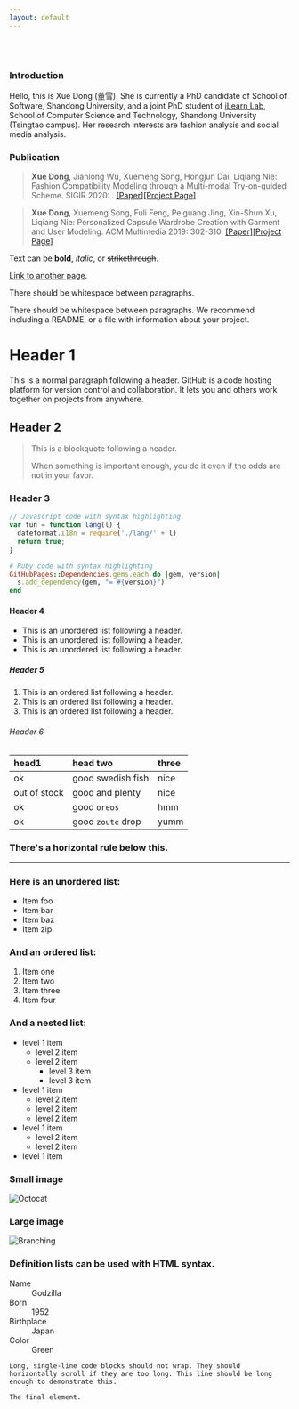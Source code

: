 ```yaml
---
layout: default
---
```


<br>

<br>

### Introduction

Hello, this is Xue Dong (董雪). She is currently a PhD candidate of School of Software, Shandong University, and a joint PhD student of [iLearn Lab](http://ilearn.qd.sdu.edu.cn/), School of Computer Science and Technology, Shandong University (Tsingtao campus). Her research interests are fashion analysis and social media analysis. 

### Publication

>**Xue Dong**, Jianlong Wu, Xuemeng Song, Hongjun Dai, Liqiang Nie: Fashion Compatibility Modeling through a Multi-modal Try-on-guided Scheme. SIGIR 2020: . [[Paper]](./assets/paper/PersonalizedCapsuleWardrobeCreationwithGarmentandUserModeling.pdf)[[Project Page]](http://ilearn.qd.sdu.edu.cn/)

>**Xue Dong**, Xuemeng Song, Fuli Feng, Peiguang Jing, Xin-Shun Xu, Liqiang Nie: Personalized Capsule Wardrobe Creation with Garment and User Modeling. ACM Multimedia 2019: 302-310. [[Paper]](./assets/paper/FashionCompatibilityModelingthroughaMulti-modalTry-on-guidedScheme.pdf)[[Project Page]](http://ilearn.qd.sdu.edu.cn/)

Text can be **bold**, _italic_, or ~~strikethrough~~.

[Link to another page](http://ilearn.qd.sdu.edu.cn/).

There should be whitespace between paragraphs.

There should be whitespace between paragraphs. We recommend including a README, or a file with information about your project.

# Header 1

This is a normal paragraph following a header. GitHub is a code hosting platform for version control and collaboration. It lets you and others work together on projects from anywhere.

## Header 2

> This is a blockquote following a header.
>
> When something is important enough, you do it even if the odds are not in your favor.

### Header 3

```js
// Javascript code with syntax highlighting.
var fun = function lang(l) {
  dateformat.i18n = require('./lang/' + l)
  return true;
}
```

```ruby
# Ruby code with syntax highlighting
GitHubPages::Dependencies.gems.each do |gem, version|
  s.add_dependency(gem, "= #{version}")
end
```

#### Header 4

*   This is an unordered list following a header.
*   This is an unordered list following a header.
*   This is an unordered list following a header.

##### Header 5

1.  This is an ordered list following a header.
2.  This is an ordered list following a header.
3.  This is an ordered list following a header.

###### Header 6

| head1        | head two          | three |
|:-------------|:------------------|:------|
| ok           | good swedish fish | nice  |
| out of stock | good and plenty   | nice  |
| ok           | good `oreos`      | hmm   |
| ok           | good `zoute` drop | yumm  |

### There's a horizontal rule below this.

* * *

### Here is an unordered list:

*   Item foo
*   Item bar
*   Item baz
*   Item zip

### And an ordered list:

1.  Item one
1.  Item two
1.  Item three
1.  Item four

### And a nested list:

- level 1 item
  - level 2 item
  - level 2 item
    - level 3 item
    - level 3 item
- level 1 item
  - level 2 item
  - level 2 item
  - level 2 item
- level 1 item
  - level 2 item
  - level 2 item
- level 1 item

### Small image

![Octocat](https://github.githubassets.com/images/icons/emoji/octocat.png)

### Large image

![Branching](https://guides.github.com/activities/hello-world/branching.png)


### Definition lists can be used with HTML syntax.

<dl>
<dt>Name</dt>
<dd>Godzilla</dd>
<dt>Born</dt>
<dd>1952</dd>
<dt>Birthplace</dt>
<dd>Japan</dd>
<dt>Color</dt>
<dd>Green</dd>
</dl>

```
Long, single-line code blocks should not wrap. They should horizontally scroll if they are too long. This line should be long enough to demonstrate this.
```

```
The final element.
```
